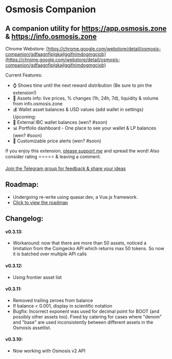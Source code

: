 # Osmosis Companion

## A companion utility for https://app.osmosis.zone & https://info.osmosis.zone

Chrome Webstore: [https://chrome.google.com/webstore/detail/osmosis-companion/gdfaagnfjplgkajlggjfnimdogmgcjob](https://chrome.google.com/webstore/detail/osmosis-companion/gdfaagnfjplgkajlggjfnimdogmgcjob)

Current Features:
- ⌚ Shows time until the next reward distribution (Be sure to pin the extension!)
- 🧪 Assets info: live prices, % changes (1h, 24h, 7d), liquidity & volume from info.osmosis.zone
- 💰 Wallet asset balances & USD values (add wallet in settings)
Upcoming:
- 💫 External IBC wallet balances (wen? #soon)
- 📊 Portfolio dashboard - One place to see your wallet & LP balances (wen? #soon)
- 🔔 Customizable price alerts (wen? #soon)

If you enjoy this extension, [please support me](https://app.starname.me/profile/jason) and spread the word!
Also consider rating ⭐⭐⭐⭐⭐ & leaving a comment.

[Join the Telegram group for feedback & share your ideas](https://t.me/OsmosisCompanionChat)

## Roadmap:
- Undergoing re-write using quasar.dev, a Vue.js framework.
- [Click to view the roadmap](https://github.com/users/jasbanza/projects/1/views/4)


## Changelog:

#### v0.3.13:
- Workaround: now that there are more than 50 assets, noticed a limitation from the Coingecko API which returns max 50 tokens. So now it is batched over multiple API calls

#### v0.3.12:
- Using frontier asset list

#### v0.3.11:
- Removed trailing zeroes from balance
- If balance < 0.001, display in scientific notation
- Bugfix: Incorrect exponent was used for decimal point for BOOT (and possibly other assets too). Fixed by catering for cases where "denom" and "base" are used inconsistently between different assets in the Osmosis assetlist.

#### v0.3.10:
- Now working with Osmosis v2 API
